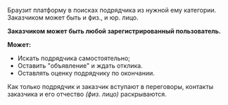 Браузит платформу в поисках подрядчика из нужной ему категории. Заказчиком может быть и физ., и юр. лицо.

**Заказчиком может быть любой зарегистрированный пользователь.**

**Может:**
- Искать подрядчика самостоятельно;
- Оставить "объявление" и ждать отклика.
- Оставлять оценку подрядчику по окончании.

Как только подрядчик и заказчик вступают в переговоры, контакты заказчика и его отчество *(физ. лицо)* раскрываются.